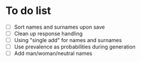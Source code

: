 # To do list

- [ ] Sort names and surnames upon save
- [ ] Clean up response handling
- [ ] Using "single add" for names and surnames
- [ ] Use prevalence as probabilities during generation
- [ ] Add man/woman/neutral names
